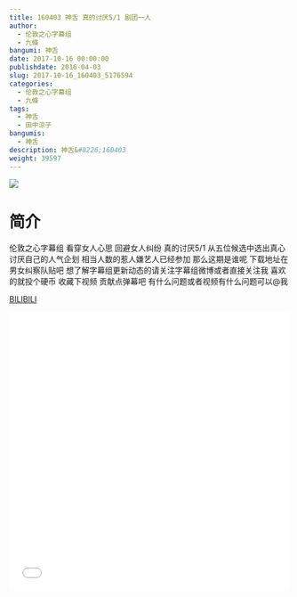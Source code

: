 ```yaml
---
title: 160403 神舌 真的讨厌5/1 剧团一人
author: 
  - 伦敦之心字幕组
  - 九條
bangumi: 神舌
date: 2017-10-16 00:00:00
publishdate: 2016-04-03
slug: 2017-10-16_160403_5176594
categories: 
  - 伦敦之心字幕组
  - 九條
tags: 
  - 神舌
  - 田中涼子
bangumis: 
  - 神舌
description: 神舌&#8226;160403
weight: 39597
---
```


![](https://i.imgur.com/zhqZZje.jpg)

# 简介  
伦敦之心字幕组 看穿女人心思 回避女人纠纷 真的讨厌5/1 从五位候选中选出真心讨厌自己的人气企划 相当人数的惹人嫌艺人已经参加 那么这期是谁呢 下载地址在男女纠察队贴吧 想了解字幕组更新动态的请关注字幕组微博或者直接关注我 喜欢的就投个硬币 收藏下视频 贡献点弹幕吧
有什么问题或者视频有什么问题可以@我

  [BILIBILI](https://www.bilibili.com/video/av5176594/)


<div class="vcontainer">  <iframe class='video' src="//www.bilibili.com/blackboard/player.html?aid=5176594" width="100%" height="500" frameborder="0" allowfullscreen="allowfullscreen"></iframe></div>
